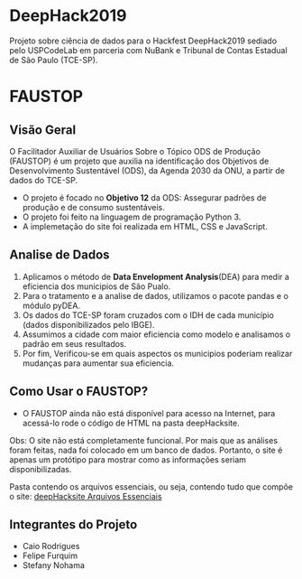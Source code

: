 # DeepHack2019
Projeto sobre ciência de dados para o Hackfest DeepHack2019 sediado pelo USPCodeLab em parceria com NuBank e Tribunal de Contas Estadual de São Paulo (TCE-SP).

# FAUSTOP

## Visão Geral
O Facilitador Auxiliar de Usuários Sobre o Tópico ODS de Produção (FAUSTOP) é um projeto que auxilia na identificação dos Objetivos de Desenvolvimento Sustentável (ODS), da Agenda 2030 da ONU, a partir de dados do TCE-SP.

 * O projeto é focado no **Objetivo 12** da ODS: Assegurar padrões de produção e de consumo sustentáveis.
 * O projeto foi feito na linguagem de programação Python 3.
 * A implemetação do site foi realizada em HTML, CSS e JavaScript.


## Analise de Dados
   1. Aplicamos o método de **Data Envelopment Analysis**(DEA) para medir a eficiencia dos municipios de São Pualo.
   2. Para o tratamento e a analise de dados, utilizamos o pacote pandas e o módulo pyDEA.
   3. Os dados do TCE-SP foram cruzados com o IDH de cada município (dados disponibilizados pelo IBGE).
   4. Assumimos a cidade com maior eficiencia como modelo e analisamos o padrão em seus resultados.
   5. Por fim, Verificou-se em quais aspectos os municipios poderiam realizar mudanças para aumentar sua eficiencia.


## Como Usar o FAUSTOP?
 * O FAUSTOP ainda não está disponível para acesso na Internet, para acessá-lo rode o código de HTML na pasta deepHacksite.
 
 Obs: O site não está completamente funcional. Por mais que as análises foram feitas, nada foi colocado em um banco de dados. Portanto, o site é apenas um protótipo para mostrar como as informações seriam disponibilizadas.
 
 Pasta contendo os arquivos essenciais, ou seja, contendo tudo que compõe o site: [deepHacksite Arquivos Essenciais](https://github.com/FvFurquim/DeepHack2019/tree/master/deepHacksite/public_html)

## Integrantes do Projeto
   * Caio Rodrigues
   * Felipe Furquim
   * Stefany Nohama
